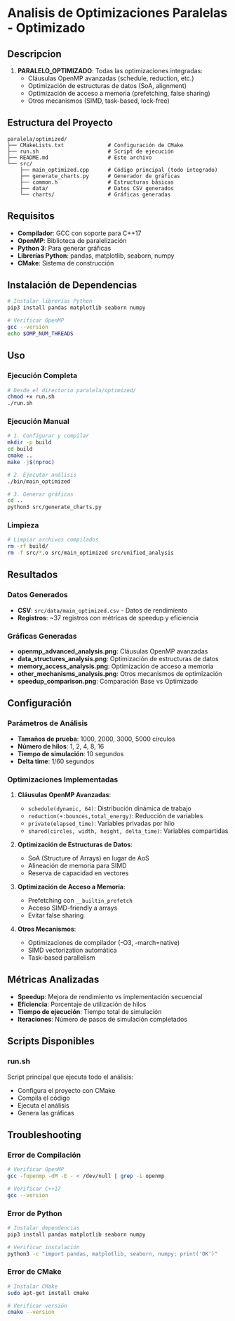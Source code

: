 # Analisis de Optimizaciones Paralelas - Optimizado

## Descripcion

1. **PARALELO_OPTIMIZADO**: Todas las optimizaciones integradas:
   - Cláusulas OpenMP avanzadas (schedule, reduction, etc.)
   - Optimización de estructuras de datos (SoA, alignment)
   - Optimización de acceso a memoria (prefetching, false sharing)
   - Otros mecanismos (SIMD, task-based, lock-free)

## Estructura del Proyecto

```
paralela/optimized/
├── CMakeLists.txt              # Configuración de CMake
├── run.sh                      # Script de ejecución
├── README.md                   # Este archivo
└── src/
    ├── main_optimized.cpp      # Código principal (todo integrado)
    ├── generate_charts.py      # Generador de gráficas
    ├── common.h                # Estructuras básicas
    ├── data/                   # Datos CSV generados
    └── charts/                 # Gráficas generadas
```

## Requisitos

- **Compilador**: GCC con soporte para C++17
- **OpenMP**: Biblioteca de paralelización
- **Python 3**: Para generar gráficas
- **Librerías Python**: pandas, matplotlib, seaborn, numpy
- **CMake**: Sistema de construcción

## Instalación de Dependencias

```bash
# Instalar librerías Python
pip3 install pandas matplotlib seaborn numpy

# Verificar OpenMP
gcc --version
echo $OMP_NUM_THREADS
```

## Uso

### Ejecución Completa

```bash
# Desde el directorio paralela/optimized/
chmod +x run.sh
./run.sh
```

### Ejecución Manual

```bash
# 1. Configurar y compilar
mkdir -p build
cd build
cmake ..
make -j$(nproc)

# 2. Ejecutar análisis
./bin/main_optimized

# 3. Generar gráficas
cd ..
python3 src/generate_charts.py
```

### Limpieza

```bash
# Limpiar archivos compilados
rm -rf build/
rm -f src/*.o src/main_optimized src/unified_analysis
```

## Resultados

### Datos Generados

- **CSV**: `src/data/main_optimized.csv` - Datos de rendimiento
- **Registros**: ~37 registros con métricas de speedup y eficiencia

### Gráficas Generadas

- **openmp_advanced_analysis.png**: Cláusulas OpenMP avanzadas
- **data_structures_analysis.png**: Optimización de estructuras de datos
- **memory_access_analysis.png**: Optimización de acceso a memoria
- **other_mechanisms_analysis.png**: Otros mecanismos de optimización
- **speedup_comparison.png**: Comparación Base vs Optimizado

## Configuración

### Parámetros de Análisis

- **Tamaños de prueba**: 1000, 2000, 3000, 5000 círculos
- **Número de hilos**: 1, 2, 4, 8, 16
- **Tiempo de simulación**: 10 segundos
- **Delta time**: 1/60 segundos

### Optimizaciones Implementadas

1. **Cláusulas OpenMP Avanzadas**:
   - `schedule(dynamic, 64)`: Distribución dinámica de trabajo
   - `reduction(+:bounces,total_energy)`: Reducción de variables
   - `private(elapsed_time)`: Variables privadas por hilo
   - `shared(circles, width, height, delta_time)`: Variables compartidas

2. **Optimización de Estructuras de Datos**:
   - SoA (Structure of Arrays) en lugar de AoS
   - Alineación de memoria para SIMD
   - Reserva de capacidad en vectores

3. **Optimización de Acceso a Memoria**:
   - Prefetching con `__builtin_prefetch`
   - Acceso SIMD-friendly a arrays
   - Evitar false sharing

4. **Otros Mecanismos**:
   - Optimizaciones de compilador (-O3, -march=native)
   - SIMD vectorization automática
   - Task-based parallelism

## Métricas Analizadas

- **Speedup**: Mejora de rendimiento vs implementación secuencial
- **Eficiencia**: Porcentaje de utilización de hilos
- **Tiempo de ejecución**: Tiempo total de simulación
- **Iteraciones**: Número de pasos de simulación completados

## Scripts Disponibles

### run.sh
Script principal que ejecuta todo el análisis:
- Configura el proyecto con CMake
- Compila el código
- Ejecuta el análisis
- Genera las gráficas

## Troubleshooting

### Error de Compilación
```bash
# Verificar OpenMP
gcc -fopenmp -dM -E - < /dev/null | grep -i openmp

# Verificar C++17
gcc --version
```

### Error de Python
```bash
# Instalar dependencias
pip3 install pandas matplotlib seaborn numpy

# Verificar instalación
python3 -c "import pandas, matplotlib, seaborn, numpy; print('OK')"
```

### Error de CMake
```bash
# Instalar CMake
sudo apt-get install cmake

# Verificar versión
cmake --version
```
